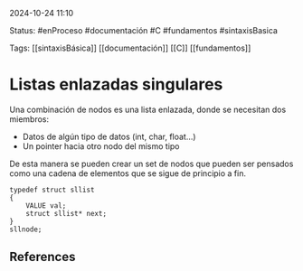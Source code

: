 
2024-10-24 11:10

Status: #enProceso #documentación #C  #fundamentos #sintaxisBasica

Tags: [[sintaxisBásica]] [[documentación]] [[C]] [[fundamentos]]
# Listas enlazadas singulares

Una combinación de nodos es una lista enlazada, donde se necesitan dos miembros:

- Datos de algún tipo de datos (int, char, float...)
- Un pointer hacia otro nodo del mismo tipo

De esta manera se pueden crear un set de nodos que pueden ser pensados como una cadena de elementos que se sigue de principio a fin.

```
typedef struct sllist
{
	VALUE val;
	struct sllist* next;
}
sllnode;
```


## References

